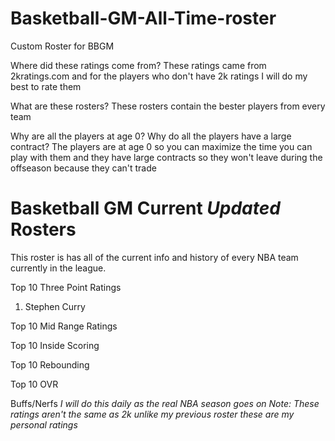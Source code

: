 # Basketball-GM-All-Time-roster
Custom Roster for BBGM

Where did these ratings come from?
These ratings came from 2kratings.com and for the players who don't have 2k ratings I will do my best to rate them

What are these rosters?
These rosters contain the bester players from every team

Why are all the players at age 0? Why do all the players have a large contract?
The players are at age 0 so you can maximize the time you can play with them and they have large contracts so they won't leave during the offseason because they can't trade

# Basketball GM Current *Updated* Rosters
This roster is has all of the current info and history of every NBA team currently in the league.

Top 10 Three Point Ratings
1. Stephen Curry 

Top 10 Mid Range Ratings

Top 10 Inside Scoring

Top 10 Rebounding

Top 10 OVR

Buffs/Nerfs *I will do this daily as the real NBA season goes on* *Note: These ratings aren't the same as 2k unlike my previous roster these are my personal ratings*

